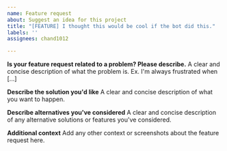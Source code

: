 ```yaml
---
name: Feature request
about: Suggest an idea for this project
title: "[FEATURE] I thought this would be cool if the bot did this."
labels: ''
assignees: chand1012

---
```


**Is your feature request related to a problem? Please describe.**
A clear and concise description of what the problem is. Ex. I'm always frustrated when [...]

**Describe the solution you'd like**
A clear and concise description of what you want to happen.

**Describe alternatives you've considered**
A clear and concise description of any alternative solutions or features you've considered.

**Additional context**
Add any other context or screenshots about the feature request here.
